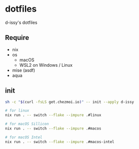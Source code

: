 # dotfiles

d-issy's dotfiles

## Require

- nix
- os
  - macOS
  - WSL2 on Windows / Linux
- mise (asdf)
- aqua

## init

```sh
sh -c "$(curl -fsLS get.chezmoi.io)" -- init --apply d-issy
```

```sh
# for linux
nix run . -- switch --flake --impure .#linux

# for macOS Sillicon
nix run . -- switch --flake --impure .#macos

# for macOS Intel
nix run . -- switch --flake --impure .#macos-intel
```
